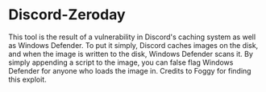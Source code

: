 # Discord-Zeroday
This tool is the result of a vulnerability in Discord's caching system as well as Windows Defender. To put it simply, Discord caches images on the disk, and when the image is written to the disk, Windows Defender scans it. By simply appending a script to the image, you can false flag Windows Defender for anyone who loads the image in. Credits to Foggy for finding this exploit.
